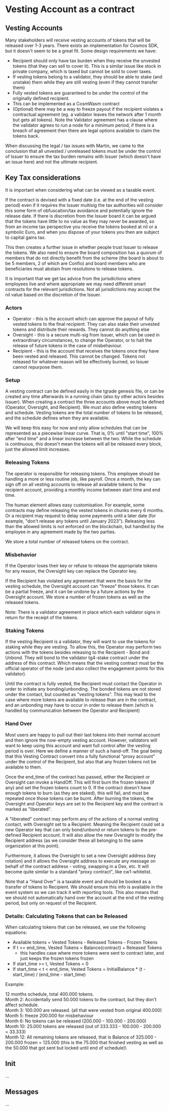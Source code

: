 # Vesting Account as a contract

## Vesting Accounts

Many stakeholders will receive vesting accounts of tokens that will be released over 1-3 years. There exists an implementation for Cosmos SDK, but it doesn't seem to be a great fit. Some design requirements we have:
- Recipient should only have tax burden when they receive the unvested tokens (that they can sell to cover it). This is a similar issue like stock in private company, which is taxed but cannot be sold to cover taxes.
- If vesting tokens belong to a validator, they should be able to stake (and unstake) them while they are still vesting (even if they cannot transfer them)
- Fully vested tokens are guaranteed to be under the control of the originally defined recipient.
- This can be implemented as a CosmWasm contract
- (Optional) there may be a way to freeze payout if the recipient violates a contractual agreement (eg. a validator leaves the network after 1 month but gets all tokens). Note the Validator agreement has a clause where the validator agrees to run a node for a minimum period, if there is a breach of agreement then there are legal options available to claim the tokens back.

When discussing the legal / tax issues with Martin, we came to the conclusion that all unvested / unreleased tokens must be under the control of Issuer to ensure the tax burden remains with Issuer (which doesn't have an issue here) and not the ultimate recipient.

## Key Tax considerations
It is important when considering what can be viewed as a taxable event.

If the contract is devised with a fixed date (i.e. at the end of the vesting period) even if it requires the Issuer multisig the tax authorities will consider this some form of obfuscation/tax avoidance and potentially ignore the release date. If there is discretion from the Issuer board it can be argued that the tokens have little to no value as they may never be awarded, so from an income tax perspective you receive the tokens booked at nil or a symbolic Euro, and when you dispose of your tokens you then are subject to capital gains tax.

This then creates a further issue in whether people trust Issuer to release the tokens. We also need to ensure the board composition has a quorum of members that do not directly benefit from the scheme (the board is about to be 5 members, 2 of which are Confio) and board members who are beneficiaries must abstain from resolutions to release tokens.

It is important that we get tax advice from the jurisdictions where employees live and where appropriate we may need different smart contracts for the relevant jurisdictions. Not all jurisdictions may accept the nil value based on the discretion of the Issuer.

### Actors
- Operator - this is the account which can approve the payout of fully vested tokens to the final recipient. They can also stake their unvested tokens and distribute their rewards. They cannot do anything else
- Oversight - this is a secure multi-sig from Issuer, which can be used in extraordinary circumstances, to change the Operator, or to halt the release of future tokens in the case of misbehaviour.
- Recipient - this is the account that receives the tokens once they have been vested and released. This cannot be changed. Tokens not released for whatever reason will be effectively burned, so Issuer cannot repurpose them.

### Setup
A vesting contract can be defined easily in the tgrade genesis file, or can be created any time afterwards in a running chain (also by other actors besides Issuer). When creating a contract the three accounts above must be defined (Operator, Oversight, and Recipient). We must also define vesting tokens and schedule. Vesting tokens are the total number of tokens to be released, and the schedule defines when they are available.

We will keep this easy for now and only allow schedules that can be represented as a piecewise linear curve. That is, 0% until "start time", 100% after "end time" and a linear increase between the two. While the schedule is continuous, this doesn't mean the tokens will all be released every block, just the allowed limit increases.

### Releasing Tokens
The operator is responsible for releasing tokens. This employee should be handling a more or less routine job, like payroll. Once a month, the key can sign off on all vesting accounts to release all available tokens to the recipient account, providing a monthly income between start time and end time.

The human element allows easy customisation. For example, some contracts may define releasing the vested tokens in chunks every 6 months. Or a recipient may request to delay some payments until a later date (for example, "don't release any tokens until January 2023"). Releasing less than the allowed limits is not enforced on the blockchain, but handled by the employee in any agreement made by the two parties.

We store a total number of released tokens on the contract.

### Misbehavior
If the Operator loses their key or refuse to release the appropriate tokens for any reason, the Oversight key can replace the Operator key.

If the Recipient has violated any agreement that were the basis for the vesting schedule, the Oversight account can "freeze" those tokens. It can be a partial freeze, and it can be undone by a future actions by the Oversight account. We store a number of frozen tokens as well as the released tokens.

Note: There is a validator agreement in place which each validator signs in return for the receipt of the tokens.

### Staking Tokens
If the vesting Recipient is a validator, they will want to use the tokens for staking while they are vesting. To allow this, the Operator may perform two actions with the tokens besides releasing to the Recipient - Bond and Unbond. They will bond to the validator tg4-stake contract under the address of this contract. Which means that the vesting contract must be the official operator of the node (and also collect the engagement points for this validator).

Until the contract is fully vested, the Recipient must contact the Operator in order to initiate any bonding/unbonding. The bonded tokens are not stored under the contact, but counted as "vesting tokens". This may lead to the case where more tokens are available to release than are in the contract, and an unbonding may have to occur in order to release them (which is handled by communication between the Operator and Recipient)

### Hand Over
Most users are happy to pull out their last tokens into their normal account and then ignore the now-empty vesting account. However, validators will want to keep using this account and want full control after the vesting period is over. Here we define a manner of such a hand-off. The goal being that this Vesting Contract convert into a fully functional "proxy account" under the control of the Recipient, but also that any frozen tokens not be available to them.

Once the end_time of the contract has passed, either the Recipient or Oversight can invoke a HandOff. This will first burn the frozen tokens (if any) and set the frozen tokens count to 0. If the contract doesn't have enough tokens to burn (as they are staked), this will fail, and must be repeated once those tokens can be burnt. After burning the tokens, the Oversight and Operator keys are set to the Recipient key and the contract is marked as "liberated".

A "liberated" contract may perform any of the actions of a normal vesting contact, with Oversight set to a Recipient. Meaning the Recipient could set a new Operator key that can only bond/unbond or return tokens to the pre-defined Recipient account. It will also allow the new Oversight to modify the Recipient address (as we consider these all belonging to the same organization at this point).

Furthermore, it allows the Oversight to set a new Oversight address (key rotation) and it allows the Oversight address to execute any message on behalf of the contract address - voting, swapping in a Dex, etc. It will become quite similar to a standard "proxy contract", like cw1-whitelist.

Note that a "Hand Over" is a taxable event and should be booked as a transfer of tokens to Recipient. We should ensure this info is available in the event system so we can track it with reporting tools. This also means that we should not automatically hand over the account at the end of the vesting period, but only on request of the Recipient.

### Details: Calculating Tokens that can be Released
When calculating tokens that can be released, we use the following equations:
- Available tokens = Vested Tokens - Released Tokens - Frozen Tokens
- If t >= end_time, Vested Tokens = Balance(contract) + Released Tokens
  - this handles case where more tokens were sent to contract later, and just keeps the frozen tokens frozen
- If start_time >= t, Vested Tokens = 0
- If start_time < t < end_time, Vested Tokens = InitialBalance * (t - start_time) / (end_time - start_time)

Example:

12 months schedule, total 400.000 tokens.\
Month 2: Accidentally send 50.000 tokens to the contract, but they don't affect schedule.\
Month 3: 100.000 are released. (all that were vested from original 400.000)\
Month 5: freeze 200.000 for misbehaviour\
Month 6: No tokens can be released (200.000 - 100.000 - 200.000)\
Month 10: 25.000 tokens are released (out of 333.333 - 100.000 - 200.000 = 33.333)\
Month 12: All remaining tokens are released, that is Balance of 325.000 - 200.000 frozen = 125.000 (this is the 75.000 that finished vesting as well as the 50.000 that got sent but locked until end of schedule)\

## Init

...

## Messages

...
